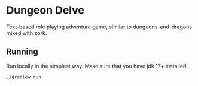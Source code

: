 # Dungeon Delve

Text-based role playing adventure game, similar to dungeons-and-dragons mixed with zork.

## Running

Run locally in the simplest way. Make sure that you have jdk 17+ installed.

```shell
./gradlew run
```
